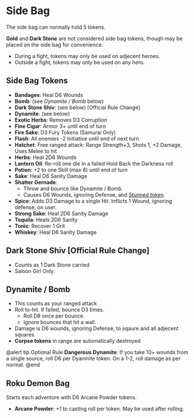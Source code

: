 ﻿# Side Bag

The side bag can normally hold 5 tokens. 

**Gold** and **Dark Stone** are not considered side bag tokens, though may be placed on the side bag for convenience.

* During a fight, tokens may only be used on adjecent heroes.
* Outside a fight, tokens may only be used on any hero.

## Side Bag Tokens

* **Bandages**: Heal D6 Wounds
* **Bomb**: (see *Dynamite / Bomb* below)
* **Dark Stone Shiv**: (see below) [Official Rule Change]
* **Dynamite**: (see below)
* **Exotic Herbs**: Removes D3 Corruption
* **Fine Cigar**: Armor 3+ until end of turn
* **Fire Sake**: D3 Fury Tokens (Samurai Only)
* **Flash**: All enemies -2 Initiative until end of next turn
* **Hatchet**: Free ranged attack: Range Strength+3, Shots 1, +2 Damage, Uses Melee to hit
* **Herbs**: Heal 2D6 Wounds
* **Lantern Oil**: Re-roll one die in a failed Hold Back the Darkness roll
* **Potion**: +2 to one Skill (max 6) until end of turn
* **Sake**: Heal D6 Sanity Damage
* **Shatter Gernade**: 
  * Throw and bounce like Dynamite / Bomb.
  * Causes D6 Wounds, ignoring Defense, and [Stunned token](Status.htm).
* **Spice**: Adds D3 Damage to a single Hit. Inflicts 1 Wound, ignoring defense, on user.
* **Strong Sake**: Heal 2D6 Sanity Damage
* **Tequila**: Heals 2D6 Sanity
* **Tonic**: Recover 1 Grit
* **Whiskey**: Heal D6 Sanity Damage

## Dark Stone Shiv [Official Rule Change]

* Counts as 1 Dark Stone carried
* Saloon Girl Only.

## Dynamite / Bomb

* This counts as your ranged attack
* Roll to-hit. If failed, bounce D3 times. 
  * Roll D8 once per bounce.
  * Ignore bounces that hit a wall.
* Damage is D6 wounds, ignoring Defense, to sqaure and all adjecent squares.
* **Corpse tokens** in range are automatically destroyed

@alert tip
Optional Rule **Dangerous Dynamite**: If you take 10+ wounds from a single source, roll D6 per Dyanmite token. On a 1-2, roll damage as per normal.
@end

## Roku Demon Bag

Starts each adventure with D6 Arcane Powder tokens.

* **Arcane Powder**: +1 to casting roll per token. May be used after rolling.

